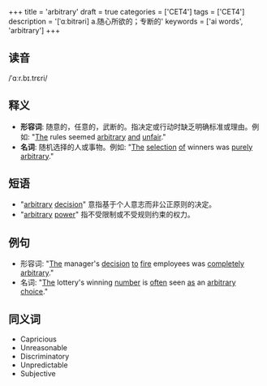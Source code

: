 +++
title = 'arbitrary'
draft = true
categories = ['CET4']
tags = ['CET4']
description = '[ˈɑːbitrəri] a.随心所欲的；专断的'
keywords = ['ai words', 'arbitrary']
+++

## 读音
/ˈɑːr.bɪ.trɛri/

## 释义
- **形容词**: 随意的，任意的，武断的。指决定或行动时缺乏明确标准或理由。例如: "[The](/zh/post/the/) rules seemed [arbitrary](/zh/post/arbitrary/) [and](/zh/post/and/) [unfair](/zh/post/unfair/)."
- **名词**: 随机选择的人或事物。例如: "[The](/zh/post/the/) [selection](/zh/post/selection/) [of](/zh/post/of/) winners was [purely](/zh/post/purely/) [arbitrary](/zh/post/arbitrary/)."

## 短语
- "[arbitrary](/zh/post/arbitrary/) [decision](/zh/post/decision/)" 意指基于个人意志而非公正原则的决定。
- "[arbitrary](/zh/post/arbitrary/) [power](/zh/post/power/)" 指不受限制或不受规则约束的权力。

## 例句
- 形容词: "[The](/zh/post/the/) manager's [decision](/zh/post/decision/) [to](/zh/post/to/) [fire](/zh/post/fire/) employees was [completely](/zh/post/completely/) [arbitrary](/zh/post/arbitrary/)."
- 名词: "[The](/zh/post/the/) lottery's winning [number](/zh/post/number/) is [often](/zh/post/often/) seen [as](/zh/post/as/) an [arbitrary](/zh/post/arbitrary/) [choice](/zh/post/choice/)."

## 同义词
- Capricious
- Unreasonable
- Discriminatory
- Unpredictable
- Subjective
